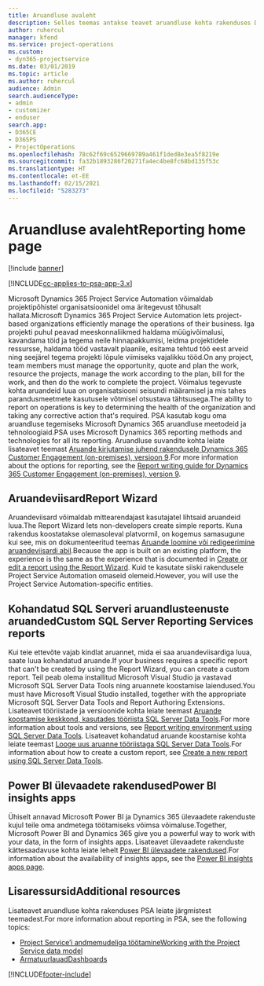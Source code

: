 ```yaml
---
title: Aruandluse avaleht
description: Selles teemas antakse teavet aruandluse kohta rakenduses Dynamics 365 Project Service Automation.
author: ruhercul
manager: kfend
ms.service: project-operations
ms.custom:
- dyn365-projectservice
ms.date: 03/01/2019
ms.topic: article
ms.author: ruhercul
audience: Admin
search.audienceType:
- admin
- customizer
- enduser
search.app:
- D365CE
- D365PS
- ProjectOperations
ms.openlocfilehash: 78c62f69c6529669789a461f1ded8e3ea5f8219e
ms.sourcegitcommit: fa32b1893286f20271fa4ec4be8fc68bd135f53c
ms.translationtype: HT
ms.contentlocale: et-EE
ms.lasthandoff: 02/15/2021
ms.locfileid: "5283273"
---
```

# <a name="reporting-home-page"></a><span data-ttu-id="f76b7-103">Aruandluse avaleht</span><span class="sxs-lookup"><span data-stu-id="f76b7-103">Reporting home page</span></span>

[!include [banner](../includes/psa-now-project-operations.md)]

[!INCLUDE[cc-applies-to-psa-app-3.x](../includes/cc-applies-to-psa-app-3x.md)]

<span data-ttu-id="f76b7-104">Microsoft Dynamics 365 Project Service Automation võimaldab projektipõhistel organisatsioonidel oma äritegevust tõhusalt hallata.</span><span class="sxs-lookup"><span data-stu-id="f76b7-104">Microsoft Dynamics 365 Project Service Automation lets project-based organizations efficiently manage the operations of their business.</span></span> <span data-ttu-id="f76b7-105">Iga projekti puhul peavad meeskonnaliikmed haldama müügivõimalusi, kavandama töid ja tegema neile hinnapakkumisi, leidma projektidele ressursse, haldama tööd vastavalt plaanile, esitama tehtud töö eest arveid ning seejärel tegema projekti lõpule viimiseks vajalikku tööd.</span><span class="sxs-lookup"><span data-stu-id="f76b7-105">On any project, team members must manage the opportunity, quote and plan the work, resource the projects, manage the work according to the plan, bill for the work, and then do the work to complete the project.</span></span> <span data-ttu-id="f76b7-106">Võimalus tegevuste kohta aruandeid luua on organisatsiooni seisundi määramisel ja mis tahes parandusmeetmete kasutusele võtmisel otsustava tähtsusega.</span><span class="sxs-lookup"><span data-stu-id="f76b7-106">The ability to report on operations is key to determining the health of the organization and taking any corrective action that's required.</span></span> <span data-ttu-id="f76b7-107">PSA kasutab kogu oma aruandluse tegemiseks Microsoft Dynamics 365 aruandluse meetodeid ja tehnoloogiaid.</span><span class="sxs-lookup"><span data-stu-id="f76b7-107">PSA uses Microsoft Dynamics 365 reporting methods and technologies for all its reporting.</span></span> <span data-ttu-id="f76b7-108">Aruandluse suvandite kohta leiate lisateavet teemast [Aruande kirjutamise juhend rakendusele Dynamics 365 Customer Engagement (on-premises), versioon 9](https://docs.microsoft.com/dynamics365/customerengagement/on-premises/analytics/reporting-analytics-with-dynamics-365).</span><span class="sxs-lookup"><span data-stu-id="f76b7-108">For more information about the options for reporting, see the [Report writing guide for Dynamics 365 Customer Engagement (on-premises), version 9](https://docs.microsoft.com/dynamics365/customerengagement/on-premises/analytics/reporting-analytics-with-dynamics-365).</span></span>

## <a name="report-wizard"></a><span data-ttu-id="f76b7-109">Aruandeviisard</span><span class="sxs-lookup"><span data-stu-id="f76b7-109">Report Wizard</span></span>

<span data-ttu-id="f76b7-110">Aruandeviisard võimaldab mittearendajast kasutajatel lihtsaid aruandeid luua.</span><span class="sxs-lookup"><span data-stu-id="f76b7-110">The Report Wizard lets non-developers create simple reports.</span></span> <span data-ttu-id="f76b7-111">Kuna rakendus koostatakse olemasoleval platvormil, on kogemus samasugune kui see, mis on dokumenteeritud teemas [Aruande loomine või redigeerimine aruandeviisardi abil](https://docs.microsoft.com/dynamics365/customerengagement/on-premises/basics/create-edit-copy-report-wizard).</span><span class="sxs-lookup"><span data-stu-id="f76b7-111">Because the app is built on an existing platform, the experience is the same as the experience that is documented in [Create or edit a report using the Report Wizard](https://docs.microsoft.com/dynamics365/customerengagement/on-premises/basics/create-edit-copy-report-wizard).</span></span> <span data-ttu-id="f76b7-112">Kuid te kasutate siiski rakendusele Project Service Automation omaseid olemeid.</span><span class="sxs-lookup"><span data-stu-id="f76b7-112">However, you will use the Project Service Automation-specific entities.</span></span>

## <a name="custom-sql-server-reporting-services-reports"></a><span data-ttu-id="f76b7-113">Kohandatud SQL Serveri aruandlusteenuste aruanded</span><span class="sxs-lookup"><span data-stu-id="f76b7-113">Custom SQL Server Reporting Services reports</span></span>

<span data-ttu-id="f76b7-114">Kui teie ettevõte vajab kindlat aruannet, mida ei saa aruandeviisardiga luua, saate luua kohandatud aruande.</span><span class="sxs-lookup"><span data-stu-id="f76b7-114">If your business requires a specific report that can't be created by using the Report Wizard, you can create a custom report.</span></span> <span data-ttu-id="f76b7-115">Teil peab olema installitud Microsoft Visual Studio ja vastavad Microsoft SQL Server Data Tools ning aruannete koostamise laiendused.</span><span class="sxs-lookup"><span data-stu-id="f76b7-115">You must have Microsoft Visual Studio installed, together with the appropriate Microsoft SQL Server Data Tools and Report Authoring Extensions.</span></span> <span data-ttu-id="f76b7-116">Lisateavet tööriistade ja versioonide kohta leiate teemast [Aruande koostamise keskkond, kasutades tööriista SQL Server Data Tools](https://docs.microsoft.com/dynamics365/customerengagement/on-premises/analytics/report-writing-environment-using-sql-server-data-tools).</span><span class="sxs-lookup"><span data-stu-id="f76b7-116">For more information about tools and versions, see [Report writing environment using SQL Server Data Tools](https://docs.microsoft.com/dynamics365/customerengagement/on-premises/analytics/report-writing-environment-using-sql-server-data-tools).</span></span> <span data-ttu-id="f76b7-117">Lisateavet kohandatud aruande koostamise kohta leiate teemast [Looge uus aruanne tööriistaga SQL Server Data Tools](https://docs.microsoft.com/dynamics365/customerengagement/on-premises/analytics/create-a-new-report-using-sql-server-data-tools).</span><span class="sxs-lookup"><span data-stu-id="f76b7-117">For information about how to create a custom report, see [Create a new report using SQL Server Data Tools](https://docs.microsoft.com/dynamics365/customerengagement/on-premises/analytics/create-a-new-report-using-sql-server-data-tools).</span></span>

## <a name="power-bi-insights-apps"></a><span data-ttu-id="f76b7-118">Power BI ülevaadete rakendused</span><span class="sxs-lookup"><span data-stu-id="f76b7-118">Power BI insights apps</span></span>

<span data-ttu-id="f76b7-119">Ühiselt annavad Microsoft Power BI ja Dynamics 365 ülevaadete rakenduste kujul teile oma andmetega töötamiseks võimsa võimaluse.</span><span class="sxs-lookup"><span data-stu-id="f76b7-119">Together, Microsoft Power BI and Dynamics 365 give you a powerful way to work with your data, in the form of insights apps.</span></span> <span data-ttu-id="f76b7-120">Lisateavet ülevaadete rakenduste kättesaadavuse kohta leiate lehelt [Power BI ülevaadete rakendused](https://powerbi.microsoft.com/power-bi-insights-apps/).</span><span class="sxs-lookup"><span data-stu-id="f76b7-120">For information about the availability of insights apps, see the [Power BI insights apps page](https://powerbi.microsoft.com/power-bi-insights-apps/).</span></span>


## <a name="additional-resources"></a><span data-ttu-id="f76b7-121">Lisaressursid</span><span class="sxs-lookup"><span data-stu-id="f76b7-121">Additional resources</span></span>
<span data-ttu-id="f76b7-122">Lisateavet aruandluse kohta rakenduses PSA leiate järgmistest teemadest.</span><span class="sxs-lookup"><span data-stu-id="f76b7-122">For more information about reporting in PSA, see the following topics:</span></span>

- [<span data-ttu-id="f76b7-123">Project Service’i andmemudeliga töötamine</span><span class="sxs-lookup"><span data-stu-id="f76b7-123">Working with the Project Service data model</span></span>](reports-working-project-service-data-model.md)
- [<span data-ttu-id="f76b7-124">Armatuurlauad</span><span class="sxs-lookup"><span data-stu-id="f76b7-124">Dashboards</span></span>](reports-dashboards.md)



[!INCLUDE[footer-include](../includes/footer-banner.md)]